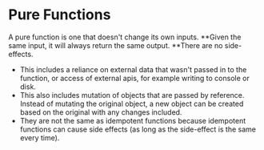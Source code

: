 # Pure Functions

A pure function is one that doesn't change its own inputs. **Given the same input, it will always return the same output. **There are no side-effects.

* This includes a reliance on external data that wasn't passed in to the function, or access of external apis, for example writing to console or disk. 
* This also includes mutation of objects that are passed by reference. Instead of mutating the original object, a new object can be created based on the original with any changes included.
* They are not the same as idempotent functions because idempotent functions can cause side effects \(as long as the side-effect is the same every time\).



